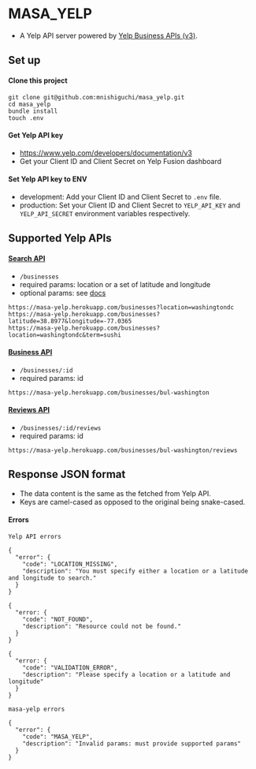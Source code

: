 # MASA_YELP

- A Yelp API server powered by [Yelp Business APIs (v3)](https://www.yelp.com/developers/documentation/v3).

## Set up

#### Clone this project

```
git clone git@github.com:mnishiguchi/masa_yelp.git
cd masa_yelp
bundle install
touch .env
```

#### Get Yelp API key
- https://www.yelp.com/developers/documentation/v3
- Get your Client ID and Client Secret on Yelp Fusion dashboard

#### Set Yelp API key to ENV
- development: Add your Client ID and Client Secret to `.env` file.
- production: Set your Client ID and Client Secret to `YELP_API_KEY` and `YELP_API_SECRET` environment variables respectively.

## Supported Yelp APIs

#### [Search API](https://www.yelp.com/developers/documentation/v3/business_search)
- `/businesses`
- required params: location or a set of latitude and longitude
- optional params: see [docs](https://www.yelp.com/developers/documentation/v3/business_search)

```
https://masa-yelp.herokuapp.com/businesses?location=washingtondc
https://masa-yelp.herokuapp.com/businesses?latitude=38.8977&longitude=-77.0365
https://masa-yelp.herokuapp.com/businesses?location=washingtondc&term=sushi
```

#### [Business API](https://www.yelp.com/developers/documentation/v3/business)
- `/businesses/:id`
- required params: id

```
https://masa-yelp.herokuapp.com/businesses/bul-washington
```

#### [Reviews API](https://www.yelp.com/developers/documentation/v3/business_reviews)
- `/businesses/:id/reviews`
- required params: id

```
https://masa-yelp.herokuapp.com/businesses/bul-washington/reviews
```

## Response JSON format
- The data content is the same as the fetched from Yelp API.
- Keys are camel-cased as opposed to the original being snake-cased.

#### Errors

```
Yelp API errors

{
  "error": {
    "code": "LOCATION_MISSING",
    "description": "You must specify either a location or a latitude and longitude to search."
  }
}

{
  "error: {
    "code": "NOT_FOUND",
    "description": "Resource could not be found."
  }
}

{
  "error: {
    "code": "VALIDATION_ERROR",
    "description": "Please specify a location or a latitude and longitude"
  }
}
```

```
masa-yelp errors

{
  "error": {
    "code": "MASA_YELP",
    "description": "Invalid params: must provide supported params"
  }
}
```
